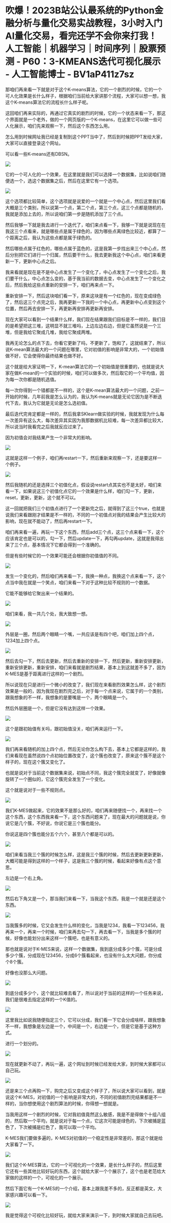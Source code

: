 # 吹爆！2023B站公认最系统的Python金融分析与量化交易实战教程，3小时入门AI量化交易，看完还学不会你来打我！人工智能｜机器学习｜时间序列｜股票预测 - P60：3-KMEANS迭代可视化展示 - 人工智能博士 - BV1aP411z7sz

那咱们再来看一下就是对于这个K-means算法，它的一个剧烈的时候，它的一个可人化效果是长什么样子，根据咱们当前给大家讲那个流程，大家可以想一想，我这个K-means算法它的流程长什么样子呢。

这回咱们再来实际的，再通过它真实的剧烈的时候，它的一个状态来看一下，那这个界面就是一个老外，做的一个网页版的一个K-means，在这里它可以做一些可人化展示，咱们先来观察一下，然后这个东西怎么用。

怎么用到时候网址我已经是复制到这个PPT当中了，然后到时候把PPT发给大家，大家可以直接登录这个网址。

可以看一些K-means还有DBSN。

![](img/e69a2cd1a4df17560ba134f762ba97d6_1.png)

它的一个可人化的一个效果，在这里就是我们可以选择一个数据集，比如说咱们随便选一个，选这个数据集之后，然后在这里它有一个选项。

![](img/e69a2cd1a4df17560ba134f762ba97d6_3.png)

这个选项都比较简单，这个选项就是说爱的一个就是一个中心点，然后这里我们看大概是三个类别，所以说第一个点，第二个点，第三个点，这三个点都是随机的，我就是添加上去的，所以说咱们第一步是随机添加了三个点。

然后我够一下就是我去进行一个迭代了，咱们来点看一下，我够一下就是说现在在我这三个点看来，就是哪些点是属于绿色的，因为哪些点离绿色比较近，都算了一个距离之后，我认为这些点都是属于绿色的。

然后哪些点属于红色的，哪些点属于蓝色的，这是我第一步找出来三个中心点，然后分别把它们进行一个归属，然后要干什么，我去更新我这个中心点，咱们来看更新一下，更新中心点之后。

我来看就是现在是不是中心点发生了一个变化了，中心点发生了一个变化之后，我们要干什么，中心点怎么变的，基于我当前的数据去变，中心点发生了一个变化之后，然后我给这些点重新的安排一下，咱们再来点一下。

重新安排一下，然后这块咱们看一下，原来这块是有一个红色的，现在变成绿色了，然后这三个点完之后，我再更新一下我的一个中心点，再更新中心点变到这个位置，然后再去安排一下，再更新再安排再更新再安排。

现在大家可以看到一个结果什么样，我们现在结果跟我们目标是不一样的，我们目的是希望把这三堆，这明显不就三堆吗，上边左边右边，但是它虽然说是一个三堆，但是我给它聚成几堆，我给它聚成两堆。

我再无论怎么的点下去，你看它更新了吗，不更新了，饱和了，这就结束了，所以说K-mean算法最大的一个问题在哪里，它对初值的影响是非常大的，一个初始值做不好，它会使得你最终结果也做不好。

这个就是给大家证明一下，K-mean算法它的一个初始值是很重要的，也就是说大家在做K-mean的一个实验的时候，咱们可以做多次，然后取它的一个平均值，因为每一次你都是随机选值。

每一次你得到一个错都是不一样的，这个是K-mean算法最大的一个问题，之前一开始的时候，几年前我是怎么认为的，我认为K-means就是无论它因为是不断迭代下去，我认为它就是无论是怎么选初值。

最后迭代完肯定都是一样的，然后我拿SKlearn做实验的时候，我就发现为什么每一次差异有这么大，每次差异其实因为我那数据机比较难，每一次差异都比较大，所以说当时我看完之后我就反应过来了。

因为初值会对我结果产生一个非常大的影响。

![](img/e69a2cd1a4df17560ba134f762ba97d6_5.png)

这就是这样一个例子，咱们再restart一下，然后重新来观察一下，还是要这样一个例子。

![](img/e69a2cd1a4df17560ba134f762ba97d6_7.png)

然后我随机的还是选择三个初值化点，假设说restart点其实也不是太好，咱们来看一下，如果说这三个初值化点它的一个效果是什么样，咱们勾一下，更新，reset，更新，更新，这个就不可以。

这一回就把我们三个初值点进行了一个更新完之后，就得到了这三个true，也就是说我们来看跟刚才结果是不一样的，不同的一个初值点对我的结果会产生比较大的影响，现在就不能动了，然后再restart一下。

咱们再来看一遍，再玩一下这个东西，然后add三个点，这三个点来看一下，这个应该肯定也是可以的，勾一下，然后update一下，再勾再update，这就是我得出来了三个点，基本情况下它都会得到一个准确的。

但是有些时候它的一个效果可能还会根据你初值值的不同。

![](img/e69a2cd1a4df17560ba134f762ba97d6_9.png)

发生一个变化的，然后咱们再来看一下，我换一种点，我换这个点来看一下，这个点当中我在就是一个笑点，咱们来看一下对于这种比较不规则的一个数据。

它能不能够给它聚出来一个结果的。

![](img/e69a2cd1a4df17560ba134f762ba97d6_11.png)

咱们来看，我一共几个处，我大致想一想。

![](img/e69a2cd1a4df17560ba134f762ba97d6_13.png)

外层是一圈，然后两个眼睛一个嘴，一共应该是有四个吧，咱们加上四个点，1234加上四个点。

![](img/e69a2cd1a4df17560ba134f762ba97d6_15.png)

然后去勾一下，然后去更新，然后去重新的安排一下，然后更新，重新安排更新，重新安排更新，重新安排，咱们来看就是剧烈结果，基本上到这就差不多了，因为K-MES是基于距离进行这样的一个剧烈。

所以说现在只是进行一个微小的改变了，我们现在来看剧烈效果怎么样，这个剧烈效果是一般的，因为我现在剧烈完之后，对于每一个点来说，它属于的一个类别，跟我想象的不一样，我想象的是要嘴是一个，两个眼睛是一个。

然后外层圈是一个，但是它没有达到这样一个效果。

![](img/e69a2cd1a4df17560ba134f762ba97d6_17.png)

这个是跟初始值有关吗，跟初始值没关，咱们再来运行一下。

![](img/e69a2cd1a4df17560ba134f762ba97d6_19.png)

我们再来看随机的加上四个点，然后无论你怎么构下去，基本上它都是这样的，我们来看现在虽然说四个点初始位置改变了，这个簇也改变了，原来这个簇不是这个样子的，现在这个簇又变化了。

也就是说对于当前这个数据集来说，初始点不同，我这个簇完全就变了，好像就像旋转了一个圈似的，它这个簇完全发生了一个变化。

这个就是说对于一些不规则点。

![](img/e69a2cd1a4df17560ba134f762ba97d6_21.png)

我们K-MES做起来，它的效果不是那么好的，咱们再来随便找一个，再来找一个这个东西，这个东西我来看一下，这个东西问题来了，现在最大的问题就是说，你说它是几个簇，不好说，你说它是三个簇也能分。

你说这是四个簇也能分五个六个，甚至八个都是可以的。

![](img/e69a2cd1a4df17560ba134f762ba97d6_23.png)

咱们来看当我三个簇的时候怎么样，这是我三个簇的时候，然后去更新更新更新，大概可能是得到这样的一个样子，这是我三个簇的时候，看起来好像有点这个意思。

左边是一个右上角。

![](img/e69a2cd1a4df17560ba134f762ba97d6_25.png)

然后右下角又是一个，那当我们来看一下，当我这个东西，我是一个就是还是这个东西。

![](img/e69a2cd1a4df17560ba134f762ba97d6_27.png)

当我簇多的时候，它又会发生什么样的变化，当我是1234，我看一下123456，我再来一个，再来一个时候，咱们来再去勾一下，再去看一下，当我是多个簇的时候，好像也能划分出来这样一个簇吧，也是有意义的。

那也就是说对于K-MES来说，这样一个数据集，我到底分成多少个簇，可是分成多少个簇，分成现在123456，分成6个簇看起来，也没有什么太大问题，你分成个8个簇。

好像也没那么大问题。

![](img/e69a2cd1a4df17560ba134f762ba97d6_29.png)

到底分成多少个，这个就比较难去看了，所以说对于当前的这样的一个任务来说，我们是很难去指定这样的一个K值的。

![](img/e69a2cd1a4df17560ba134f762ba97d6_31.png)

这里我比如说我随便指定三个，它可以分成，我们看一下它会分成啥样，跟我想象不一样，我想象是左边是一个，中间是一个，右边是一个，但是它是基于这种方式。

进行一个划分的。

![](img/e69a2cd1a4df17560ba134f762ba97d6_33.png)

现在就更新不动了，再玩一遍，这个网址到时候已经发给大家，到时候大家都可以自己玩。

![](img/e69a2cd1a4df17560ba134f762ba97d6_35.png)

还是来三个点再购一下，购完之后又变成这个样子了，所以说大家可以看到，就是说这个K-MES，对初值的一个影响是非常大的，不同的初值剧烈完结果都是不一样的，当你想使用这个剧烈算法的时候，你得想一想就是。

当我用这样一个剧烈的时候，它对我初值竟然这么敏感，我是不是得做个十组八组的，然后取一个平均，就是说对于每一个点，它这次可能是绿色的，下次被捕是蓝色了，下次被捕是红色了，我可以取一个平均。

K-MES我们要做多遍的，K-MES对初值的一个稳定性是非常差的，那这个就是给大家看了一下。

![](img/e69a2cd1a4df17560ba134f762ba97d6_37.png)

我们这个K-MES算法，它的一个可视化的一个效果，是长什么样子的，然后这里它还有一些其他比较好玩的东西，这个就给大家一个个展示了，这个也是老范给大家做的这样的一个，可视化的一个展示。

然后下面它有一个K-MES的一个介绍，基本上跟我差不多的，反正都是英文，大家感兴趣可以看一下。

![](img/e69a2cd1a4df17560ba134f762ba97d6_39.png)

我是觉得这个可视化比较好玩，就给大家来演示一下，到时候大家就自己去玩吧。